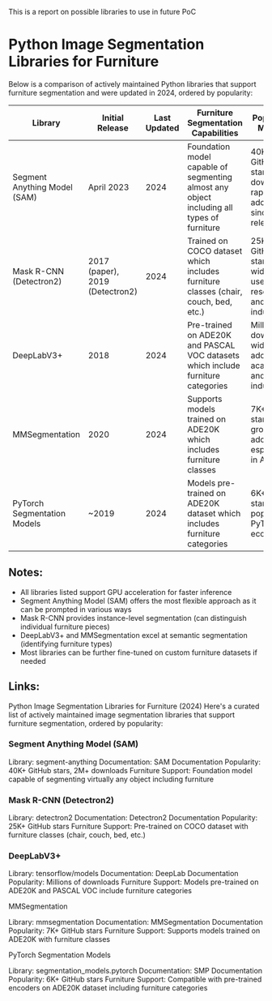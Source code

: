 This is a report on possible libraries to use in future PoC

# Python Image Segmentation Libraries for Furniture
Below is a comparison of actively maintained Python libraries that support furniture segmentation and were updated in 2024, ordered by popularity:

| Library | Initial Release | Last Updated | Furniture Segmentation Capabilities | Popularity Metrics |
|---------|----------------|--------------|-------------------------------------|-------------------|
| Segment Anything Model (SAM) | April 2023 | 2024 | Foundation model capable of segmenting almost any object including all types of furniture | 40K+ GitHub stars, 2M+ downloads, rapid adoption since release |
| Mask R-CNN (Detectron2) | 2017 (paper), 2019 (Detectron2) | 2024 | Trained on COCO dataset which includes furniture classes (chair, couch, bed, etc.) | 25K+ GitHub stars, widely used in research and industry |
| DeepLabV3+ | 2018 | 2024 | Pre-trained on ADE20K and PASCAL VOC datasets which include furniture categories | Millions of downloads, widely adopted in academia and industry |
| MMSegmentation | 2020 | 2024 | Supports models trained on ADE20K which includes furniture classes | 7K+ GitHub stars, growing adoption especially in Asia |
| PyTorch Segmentation Models | ~2019 | 2024 | Models pre-trained on ADE20K dataset which includes furniture categories | 6K+ GitHub stars, popular in PyTorch ecosystem |

## Notes:
- All libraries listed support GPU acceleration for faster inference
- Segment Anything Model (SAM) offers the most flexible approach as it can be prompted in various ways
- Mask R-CNN provides instance-level segmentation (can distinguish individual furniture pieces)
- DeepLabV3+ and MMSegmentation excel at semantic segmentation (identifying furniture types)
- Most libraries can be further fine-tuned on custom furniture datasets if needed

## Links:
Python Image Segmentation Libraries for Furniture (2024)
Here's a curated list of actively maintained image segmentation libraries that support furniture segmentation, ordered by popularity:

### Segment Anything Model (SAM)

Library: segment-anything
Documentation: SAM Documentation
Popularity: 40K+ GitHub stars, 2M+ downloads
Furniture Support: Foundation model capable of segmenting virtually any object including furniture


### Mask R-CNN (Detectron2)

Library: detectron2
Documentation: Detectron2 Documentation
Popularity: 25K+ GitHub stars
Furniture Support: Pre-trained on COCO dataset with furniture classes (chair, couch, bed, etc.)


### DeepLabV3+

Library: tensorflow/models
Documentation: DeepLab Documentation
Popularity: Millions of downloads
Furniture Support: Models pre-trained on ADE20K and PASCAL VOC include furniture categories


MMSegmentation

Library: mmsegmentation
Documentation: MMSegmentation Documentation
Popularity: 7K+ GitHub stars
Furniture Support: Supports models trained on ADE20K with furniture classes


PyTorch Segmentation Models

Library: segmentation_models.pytorch
Documentation: SMP Documentation
Popularity: 6K+ GitHub stars
Furniture Support: Compatible with pre-trained encoders on ADE20K dataset including furniture categories